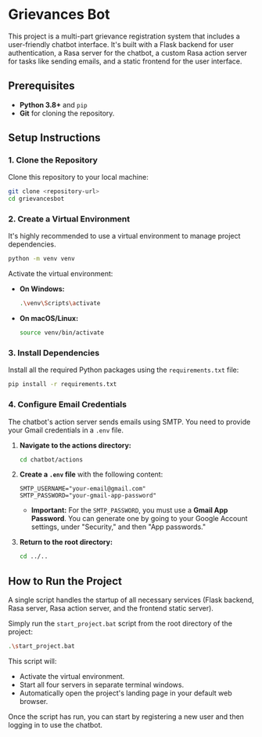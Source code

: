 # Grievances Bot

This project is a multi-part grievance registration system that includes a user-friendly chatbot interface. It's built with a Flask backend for user authentication, a Rasa server for the chatbot, a custom Rasa action server for tasks like sending emails, and a static frontend for the user interface.

## Prerequisites

- **Python 3.8+** and `pip`
- **Git** for cloning the repository.

## Setup Instructions

### 1. Clone the Repository

Clone this repository to your local machine:

```bash
git clone <repository-url>
cd grievancesbot
```

### 2. Create a Virtual Environment

It's highly recommended to use a virtual environment to manage project dependencies.

```bash
python -m venv venv
```

Activate the virtual environment:

- **On Windows:**
  ```bash
  .\venv\Scripts\activate
  ```
- **On macOS/Linux:**
  ```bash
  source venv/bin/activate
  ```

### 3. Install Dependencies

Install all the required Python packages using the `requirements.txt` file:

```bash
pip install -r requirements.txt
```

### 4. Configure Email Credentials

The chatbot's action server sends emails using SMTP. You need to provide your Gmail credentials in a `.env` file.

1.  **Navigate to the actions directory:**
    ```bash
    cd chatbot/actions
    ```
2.  **Create a `.env` file** with the following content:
    ```
    SMTP_USERNAME="your-email@gmail.com"
    SMTP_PASSWORD="your-gmail-app-password"
    ```
    - **Important:** For the `SMTP_PASSWORD`, you must use a **Gmail App Password**. You can generate one by going to your Google Account settings, under "Security," and then "App passwords."

3.  **Return to the root directory:**
    ```bash
    cd ../..
    ```

## How to Run the Project

A single script handles the startup of all necessary services (Flask backend, Rasa server, Rasa action server, and the frontend static server).

Simply run the `start_project.bat` script from the root directory of the project:

```bash
.\start_project.bat
```

This script will:
- Activate the virtual environment.
- Start all four servers in separate terminal windows.
- Automatically open the project's landing page in your default web browser.

Once the script has run, you can start by registering a new user and then logging in to use the chatbot.